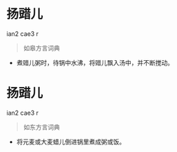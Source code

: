 # 扬䜺儿
ian2 cae3 r
> 如皋方言词典
- 煮䜺儿粥时，待锅中水沸，将䜺儿飘入汤中，并不断搅动。

# 扬䜺儿
ian2 cae3 r
> 如东方言词典
- 将元麦或大麦蜡儿倒进锅里煮成粥或饭。
